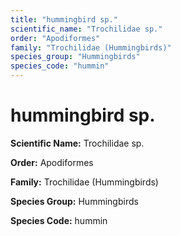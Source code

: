 ```yaml
---
title: "hummingbird sp."
scientific_name: "Trochilidae sp."
order: "Apodiformes"
family: "Trochilidae (Hummingbirds)"
species_group: "Hummingbirds"
species_code: "hummin"
---
```


# hummingbird sp.

**Scientific Name:** Trochilidae sp.

**Order:** Apodiformes

**Family:** Trochilidae (Hummingbirds)

**Species Group:** Hummingbirds

**Species Code:** hummin

